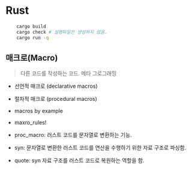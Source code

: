 # Rust

```bash
    cargo build
    cargo check # 실행파일은 생성하지 않음.
    cargo run -q
```

## 매크로(Macro)

> 다른 코드를 작성하는 코드.
> 메타 그로그래밍

- 선언적 매크로 (declarative macros)
- 절차적 매크로 (procedural macros)
- macros by example
- maxro_rules!

- proc_macro: 러스트 코드를 문자열로 변환하는 기능.
- syn: 문자열로 변환한 러스트 코드를 연산을 수행하기 위한 자료 구조로 파싱함.
- quote: syn 자료 구조를 러스트 코드로 복원하는 역할을 함.
